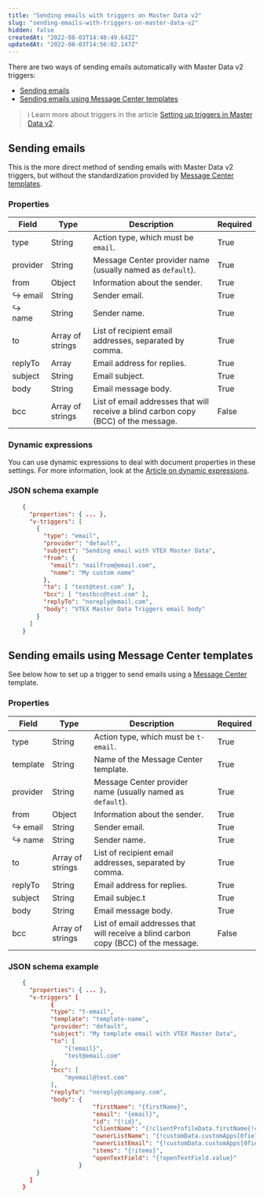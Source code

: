 ```yaml
---
title: "Sending emails with triggers on Master Data v2"
slug: "sending-emails-with-triggers-on-master-data-v2"
hidden: false
createdAt: "2022-08-03T14:48:49.642Z"
updatedAt: "2022-08-03T14:56:02.147Z"
---
```


There are two ways of sending emails automatically with Master Data v2 triggers:

- [Sending emails](#sending-emails)
- [Sending emails using Message Center templates](#sending-emails-using-message-center-templates)

>ℹ️ Learn more about triggers in the article [Setting up triggers in Master Data v2](https://developers.vtex.com/docs/guides/setting-up-triggers-on-master-data-v2).

## Sending emails

This is the more direct method of sending emails with Master Data v2 triggers, but without the standardization provided by [Message Center templates](#sending-emails-using-message-center-templates).

### Properties

| Field | Type | Description | Required |
| ---------- | ---------- | ---------- | ---------- |
| type | String | Action type, which must be `email`. | True |
| provider | String | Message Center provider name (usually named as `default`). | True |
| from | Object | Information about the sender. | True |
| ↪ email | String | Sender email. | True |
| ↪ name | String | Sender name. | True |
| to | Array of strings | List of recipient email addresses, separated by comma. | True |
| replyTo | Array | Email address for replies. | True |
| subject | String | Email subject. | True |
| body | String | Email message body. | True |
| bcc | Array of strings | List of email addresses that will receive a blind carbon copy (BCC) of the message. | False |

### Dynamic expressions

You can use dynamic expressions to deal with document properties in these settings. For more information, look at the [Article on dynamic expressions](https://developers.vtex.com/docs/guides/using-dynamic-expressions-on-master-data-v2).

### JSON schema example

```json
    {
      "properties": { ... },
      "v-triggers": [
        {
          "type": "email",
          "provider": "default",
          "subject": "Sending email with VTEX Master Data",
          "from": {
            "email": "mailfrom@email.com",
            "name": "My custom name"
          },
          "to": [ "test@test.com" ],
          "bcc": [ "testbcc@test.com" ],
          "replyTo": "noreply@email.com",
          "body": "VTEX Master Data Triggers email body"
        } 
      ]
    }
```

## Sending emails using Message Center templates

See below how to set up a trigger to send emails using a [Message Center](https://help.vtex.com/en/tutorial/understanding-the-message-center--tutorials_84) template.

### Properties

| Field | Type | Description | Required |
| ---------- | ---------- | ---------- | ---------- |
| type | String | Action type, which must be `t-email`. | True |
| template | String | Name of the Message Center template. | True |
| provider | String | Message Center provider name (usually named as `default`). | True |
| from | Object | Information about the sender. | True |
| ↪ email | String | Sender email. | True |
| ↪ name | String | Sender name. | True |
| to | Array of strings | List of recipient email addresses, separated by comma. | True |
| replyTo | String | Email address for replies. | True |
| subject | String | Email subjec.t | True |
| body | String | Email message body. | True |
| bcc | Array of strings | List of email addresses that will receive a blind carbon copy (BCC) of the message. | False |

### JSON schema example

```json
    {
      "properties": { ... },
      "v-triggers" [
            {
            "type": "t-email",
            "template": "template-name",
            "provider": "default",
            "subject": "My template email with VTEX Master Data",
            "to": [
                "{!email}",
                "test@email.com"
            ],
            "bcc": [
                "myemail@test.com"
            ],
            "replyTo": "noreply@company.com",
            "body": {
                        "firstName": "{firstName}",
                        "email": "{email}",
                        "id": "{!id}",
                        "clientName": "{!clientProfileData.firstName{!clientProfileData.lastName}",
                        "ownerListName": "{!customData.customApps[0fields.ownerListName}",
                        "ownerListEmail": "{!customData.customApps[0fields.ownerListEmail}",
                        "items": "{!items}",
                        "openTextField": "{!openTextField.value}"
                    }
        }
      ]
    }
```
